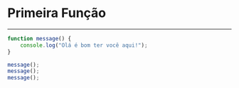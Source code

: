 # Primeira Função

---

```js
function message() {
	console.log("Olá é bom ter você aqui!");
}

message();
message();
message();
```
